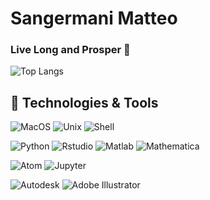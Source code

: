 # Sangermani Matteo
### Live Long and Prosper 🖖

![Top Langs](https://github-readme-stats.vercel.app/api/top-langs/?username=anuraghazra&layout=compact)


## 🔧 Technologies & Tools
![MacOS](https://img.shields.io/badge/OS-MacOS-informational?style=flat&logo=macOS&logoColor=white&color=2bbc8a)
![Unix](https://img.shields.io/badge/OS-Unix-informational?style=flat&logo=linux&logoColor=white&color=2bbc8a)
![Shell](https://img.shields.io/badge/Shell-Bash-informational?style=flat&logo=gnu-bash&logoColor=white&color=2bbc8a)

![Python](https://img.shields.io/badge/Code-Python-informational?style=flat&logo=python&logoColor=white&color=2bbc8a)
![Rstudio](https://img.shields.io/badge/Code-R_studio-informational?style=flat&logo=r&logoColor=white&color=2bbc8a)
![Matlab](https://img.shields.io/badge/Code-Matlab-informational?style=flat&logo=Mathworks&logoColor=white&color=2bbc8a)
![Mathematica](https://img.shields.io/badge/Code-Mathematica-informational?style=flat&logo=Wolfram+Mathematica&logoColor=white&color=2bbc8a)

![Atom](https://img.shields.io/badge/Tool-Atom-informational?style=flat&logo=Atom&logoColor=white&color=2a7ab8)
![Jupyter](https://img.shields.io/badge/Tool-Jupyter_Lab-informational?style=flat&logo=Jupyter&logoColor=white&color=2a7ab8)

![Autodesk](https://img.shields.io/badge/Design-Autodesk_Autocad-informational?style=flat&logo=Autodesk&logoColor=white&color=ba5c29)
![Adobe Illustrator](https://img.shields.io/badge/Design-Adobe_Illustrator-informational?style=flat&logo=Adobe+Illustrator&logoColor=white&color=ba5c29)


<!--
**sanger-matteo/sanger-matteo** is a ✨ _special_ ✨ repository because its `README.md` (this file) appears on your GitHub profile.

![Autodesk](https://img.shields.io/static/v1?style=for-the-badge&message=Autodesk&color=0696D7&logo=Autodesk&logoColor=FFFFFF&label=)
![Adobe Illustrator](https://img.shields.io/static/v1?style=for-the-badge&message=Adobe+Illustrator&color=222222&logo=Adobe+Illustrator&logoColor=FF9A00&label=)
![Adobe InDesign](https://img.shields.io/static/v1?style=for-the-badge&message=Adobe+InDesign&color=FF3366&logo=Adobe+InDesign&logoColor=FFFFFF&label=)
![Atom](https://img.shields.io/static/v1?style=for-the-badge&message=Atom&color=66595C&logo=Atom&logoColor=FFFFFF&label=)


![Anaconda](https://img.shields.io/badge/Tool-Conda-informational?style=flat&logo=Anaconda&logoColor=white&color=2ba9bc)
![SciPy](https://img.shields.io/badge/Tool-SciPy-informational?style=flat&logo=scipy&logoColor=white&color=2ba9bc)
![NumPy](https://img.shields.io/badge/Tool-NumPy-informational?style=flat&logo=Numpy&logoColor=white&color=2ba9bc)
![Pandas](https://img.shields.io/badge/Tool-Pandas-informational?style=flat&logo=pandas&logoColor=white&color=2ba9bc)
![scikit-learn](https://img.shields.io/badge/Tool-ScikitLearn-informational?style=flat&logo=scikit-learn&logoColor=white&color=2ba9bc)
![Plotly](https://img.shields.io/badge/Tool-Plotly-informational?style=flat&logo=Plotly&logoColor=white&color=2ba9bc)



Here are some ideas to get you started:

- 🔭 I’m currently working on ...
- 🌱 I’m currently learning ...
- 👯 I’m looking to collaborate on ...
- 🤔 I’m looking for help with ...
- 💬 Ask me about ...
- 📫 How to reach me: ...
- 😄 Pronouns: ...
- ⚡ Fun fact: ...
-->
